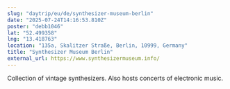 ```yaml
---
slug: "daytrip/eu/de/synthesizer-museum-berlin"
date: "2025-07-24T14:16:53.810Z"
poster: "debb1046"
lat: "52.499358"
lng: "13.418763"
location: "135a, Skalitzer Straße, Berlin, 10999, Germany"
title: "Synthesizer Museum Berlin"
external_url: https://www.synthesizermuseum.info/
---
```

Collection of vintage synthesizers. Also hosts concerts of electronic music.